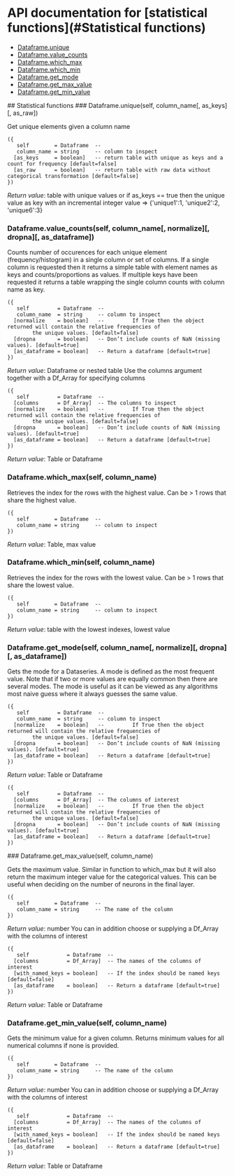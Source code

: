 # API documentation for [statistical functions](#__Statistical functions__)
- [Dataframe.unique](#Dataframe.unique)
- [Dataframe.value_counts](#Dataframe.value_counts)
- [Dataframe.which_max](#Dataframe.which_max)
- [Dataframe.which_min](#Dataframe.which_min)
- [Dataframe.get_mode](#Dataframe.get_mode)
- [Dataframe.get_max_value](#Dataframe.get_max_value)
- [Dataframe.get_min_value](#Dataframe.get_min_value)

<a name="__Statistical functions__">
## Statistical functions

<a name="Dataframe.unique">
### Dataframe.unique(self, column_name[, as_keys][, as_raw])

Get unique elements given a column name

```
({
   self        = Dataframe  -- 
   column_name = string     -- column to inspect
  [as_keys     = boolean]   -- return table with unique as keys and a count for frequency [default=false]
  [as_raw      = boolean]   -- return table with raw data without categorical transformation [default=false]
})
```

_Return value_:  table with unique values or if as_keys == true then the unique
	value as key with an incremental integer value => {'unique1':1, 'unique2':2, 'unique6':3}
<a name="Dataframe.value_counts">
### Dataframe.value_counts(self, column_name[, normalize][, dropna][, as_dataframe])

Counts number of occurences for each unique element (frequency/histogram) in
a single column or set of columns. If a single column is requested then it returns
a simple table with element names as keys and counts/proportions as values.
If multiple keys have been requested it returns a table wrapping the single
column counts with column name as key.

```
({
   self         = Dataframe  -- 
   column_name  = string     -- column to inspect
  [normalize    = boolean]   -- 	 	If True then the object returned will contain the relative frequencies of
		the unique values. [default=false]
  [dropna       = boolean]   -- Don’t include counts of NaN (missing values). [default=true]
  [as_dataframe = boolean]   -- Return a dataframe [default=true]
})
```

_Return value_: Dataframe or nested table
Use the columns argument together with a Df_Array for specifying columns

```
({
   self         = Dataframe  -- 
  [columns      = Df_Array]  -- The columns to inspect
  [normalize    = boolean]   -- 	 	If True then the object returned will contain the relative frequencies of
		the unique values. [default=false]
  [dropna       = boolean]   -- Don’t include counts of NaN (missing values). [default=true]
  [as_dataframe = boolean]   -- Return a dataframe [default=true]
})
```

_Return value_: Table or Dataframe
<a name="Dataframe.which_max">
### Dataframe.which_max(self, column_name)

Retrieves the index for the rows with the highest value. Can be > 1 rows that
share the highest value.

```
({
   self        = Dataframe  -- 
   column_name = string     -- column to inspect
})
```

_Return value_: Table, max value
<a name="Dataframe.which_min">
### Dataframe.which_min(self, column_name)

Retrieves the index for the rows with the lowest value. Can be > 1 rows that
share the lowest value.

```
({
   self        = Dataframe  -- 
   column_name = string     -- column to inspect
})
```

_Return value_: table with the lowest indexes, lowest value
<a name="Dataframe.get_mode">
### Dataframe.get_mode(self, column_name[, normalize][, dropna][, as_dataframe])

Gets the mode for a Dataseries. A mode is defined as the most frequent value.
Note that if two or more values are equally common then there are several modes.
The mode is useful as it can be viewed as any algorithms most naive guess where
it always guesses the same value.

```
({
   self         = Dataframe  -- 
   column_name  = string     -- column to inspect
  [normalize    = boolean]   -- 	 	If True then the object returned will contain the relative frequencies of
		the unique values. [default=false]
  [dropna       = boolean]   -- Don’t include counts of NaN (missing values). [default=true]
  [as_dataframe = boolean]   -- Return a dataframe [default=true]
})
```

_Return value_: Table or Dataframe

```
({
   self         = Dataframe  -- 
  [columns      = Df_Array]  -- The columns of interest
  [normalize    = boolean]   -- 	 	If True then the object returned will contain the relative frequencies of
		the unique values. [default=false]
  [dropna       = boolean]   -- Don’t include counts of NaN (missing values). [default=true]
  [as_dataframe = boolean]   -- Return a dataframe [default=true]
})
```

<a name="Dataframe.get_max_value">
### Dataframe.get_max_value(self, column_name)

Gets the maximum value. Similar in function to which_max but it will also return
the maximum integer value for the categorical values. This can be useful when
deciding on the number of neurons in the final layer.

```
({
   self        = Dataframe  -- 
   column_name = string     -- The name of the column
})
```

_Return value_: number
You can in addition choose or supplying a Df_Array with the columns of interest

```
({
   self            = Dataframe  -- 
  [columns         = Df_Array]  -- The names of the columns of interest
  [with_named_keys = boolean]   -- If the index should be named keys [default=false]
  [as_dataframe    = boolean]   -- Return a dataframe [default=true]
})
```

_Return value_: Table or Dataframe
<a name="Dataframe.get_min_value">
### Dataframe.get_min_value(self, column_name)

Gets the minimum value for a given column. Returns minimum values for all
numerical columns if none is provided.

```
({
   self        = Dataframe  -- 
   column_name = string     -- The name of the column
})
```

_Return value_: number
You can in addition choose or supplying a Df_Array with the columns of interest

```
({
   self            = Dataframe  -- 
  [columns         = Df_Array]  -- The names of the columns of interest
  [with_named_keys = boolean]   -- If the index should be named keys [default=false]
  [as_dataframe    = boolean]   -- Return a dataframe [default=true]
})
```

_Return value_: Table or Dataframe